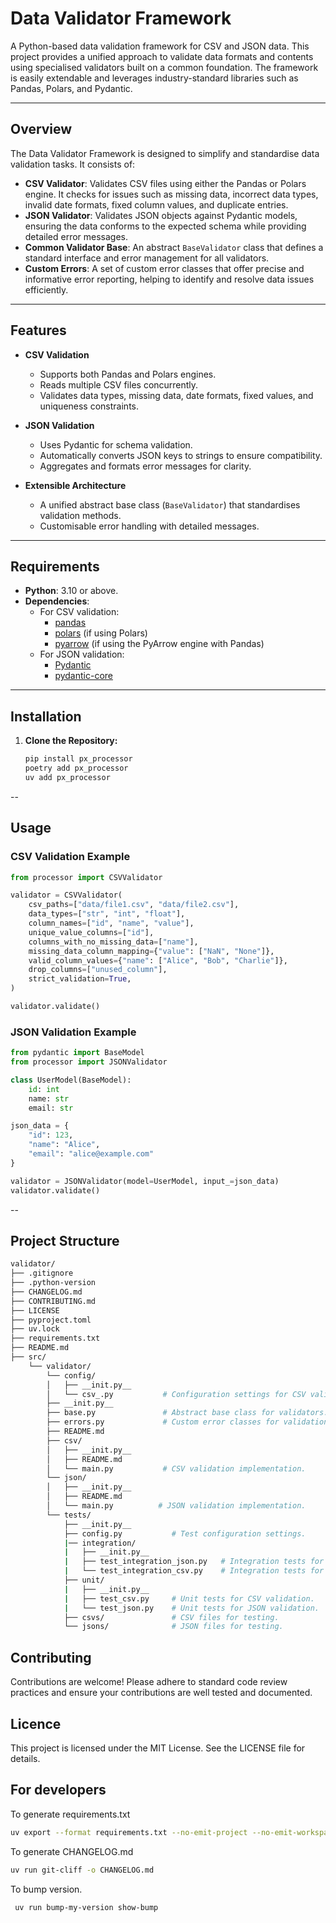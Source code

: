 # Data Validator Framework

A Python-based data validation framework for CSV and JSON data. This project provides a unified approach to validate data formats and contents using specialised validators built on a common foundation. The framework is easily extendable and leverages industry-standard libraries such as Pandas, Polars, and Pydantic.

---

## Overview

The Data Validator Framework is designed to simplify and standardise data validation tasks. It consists of:

- **CSV Validator**: Validates CSV files using either the Pandas or Polars engine. It checks for issues such as missing data, incorrect data types, invalid date formats, fixed column values, and duplicate entries.
- **JSON Validator**: Validates JSON objects against Pydantic models, ensuring the data conforms to the expected schema while providing detailed error messages.
- **Common Validator Base**: An abstract `BaseValidator` class that defines a standard interface and error management for all validators.
- **Custom Errors**: A set of custom error classes that offer precise and informative error reporting, helping to identify and resolve data issues efficiently.

---

## Features

- **CSV Validation**
  - Supports both Pandas and Polars engines.
  - Reads multiple CSV files concurrently.
  - Validates data types, missing data, date formats, fixed values, and uniqueness constraints.

- **JSON Validation**
  - Uses Pydantic for schema validation.
  - Automatically converts JSON keys to strings to ensure compatibility.
  - Aggregates and formats error messages for clarity.

- **Extensible Architecture**
  - A unified abstract base class (`BaseValidator`) that standardises validation methods.
  - Customisable error handling with detailed messages.

---

## Requirements

- **Python**: 3.10 or above.
- **Dependencies**:
  - For CSV validation:
    - [pandas](https://pandas.pydata.org/)
    - [polars](https://www.pola.rs/) (if using Polars)
    - [pyarrow](https://arrow.apache.org/) (if using the PyArrow engine with Pandas)
  - For JSON validation:
    - [Pydantic](https://pydantic-docs.helpmanual.io/)
    - [pydantic-core](https://pypi.org/project/pydantic-core/)

---

## Installation

1. **Clone the Repository:**

   ```bash
   pip install px_processor
   poetry add px_processor
   uv add px_processor
   ```

--

## Usage

### CSV Validation Example

```python
from processor import CSVValidator

validator = CSVValidator(
    csv_paths=["data/file1.csv", "data/file2.csv"],
    data_types=["str", "int", "float"],
    column_names=["id", "name", "value"],
    unique_value_columns=["id"],
    columns_with_no_missing_data=["name"],
    missing_data_column_mapping={"value": ["NaN", "None"]},
    valid_column_values={"name": ["Alice", "Bob", "Charlie"]},
    drop_columns=["unused_column"],
    strict_validation=True,
)

validator.validate()
```

### JSON Validation Example

```python
from pydantic import BaseModel
from processor import JSONValidator

class UserModel(BaseModel):
    id: int
    name: str
    email: str

json_data = {
    "id": 123,
    "name": "Alice",
    "email": "alice@example.com"
}

validator = JSONValidator(model=UserModel, input_=json_data)
validator.validate()
```

--

## Project Structure

```bash
validator/
├── .gitignore
├── .python-version
├── CHANGELOG.md
├── CONTRIBUTING.md
├── LICENSE
├── pyproject.toml
├── uv.lock
├── requirements.txt
├── README.md
├── src/
    └── validator/
        └── config/
        │   ├── __init.py__
        │   └── csv_.py           # Configuration settings for CSV validation.
        ├── __init.py__
        ├── base.py               # Abstract base class for validators.
        ├── errors.py             # Custom error classes for validation.
        ├── README.md
        ├── csv/
        │   ├── __init.py__
        │   ├── README.md
        │   └── main.py           # CSV validation implementation.
        └── json/
        │   ├── __init.py__
        │   ├── README.md
        │   └── main.py          # JSON validation implementation.
        └── tests/
            ├── __init.py__
            ├── config.py           # Test configuration settings.
            |── integration/
            |   ├── __init.py__
            |   ├── test_integration_json.py   # Integration tests for JSON validation.
            |   └── test_integration_csv.py    # Integration tests for CSV validation.
            ├── unit/
            |   ├── __init.py__
            |   ├── test_csv.py     # Unit tests for CSV validation.
            |   └── test_json.py    # Unit tests for JSON validation.
            ├── csvs/               # CSV files for testing.
            └── jsons/              # JSON files for testing.
```

## Contributing

Contributions are welcome! Please adhere to standard code review practices and ensure your contributions are well tested and documented.

## Licence

This project is licensed under the MIT License. See the LICENSE file for details.

## For developers

To generate requirements.txt

```bash
uv export --format requirements.txt --no-emit-project --no-emit-workspace --no-annotate --no-header --no-hashes --no-editable -o requirements.txt
```

To generate CHANGELOG.md

```bash
uv run git-cliff -o CHANGELOG.md
```

To bump version.

```bash
 uv run bump-my-version show-bump
```